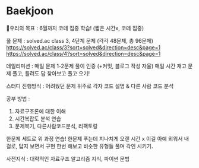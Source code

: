 # Baekjoon
📌우리의 목표 : 6월까지 코테 집중 학습! (짧은 시간x, 코테 집중)

풀 문제 : 
solved.ac class 3, 4단계 문제 (각각 48문제, 총 96문제)
https://solved.ac/class/3?sort=solved&direction=desc&page=1
https://solved.ac/class/4?sort=solved&direction=desc&page=1

데일리미션 :
매일 문제 1-2문제 풀이 인증 (+커밋, 블로그 작성 자율)
매일 시간 재고 문제 풀고, 틀려도 답 찾아보고 풀고 오기!

스터디 진행방식 : 
어려웠던 문제 위주로 각자 코드 설명 & 다른 사람 코드 분석

공부 방법 : 
1. 자료구조론에 대한 이해
2. 시간복잡도 분석 연습
3. 문제복기, 다른사람코드분석, 리팩토링

한문제 세트로 위 과정 연습!
한문제 푸는데 지나치게 오랜 시간 x
이걸 아예 외워서 내걸로, 답지 보면서 구현 한번 해보고 비슷한 유형들 풀며 각인 시키기.

사전지식 : 대략적인 자료구조 알고리즘 지식, 파이썬 문법











  
